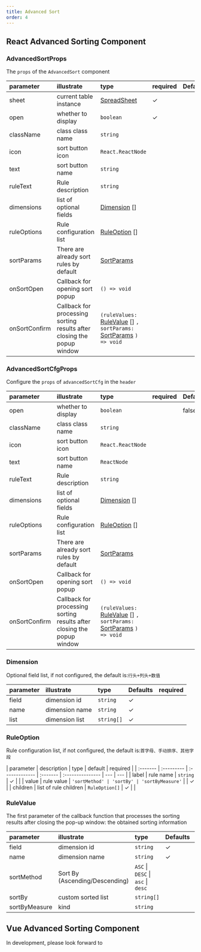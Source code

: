 ```yaml
---
title: Advanced Sort
order: 4
---
```


## React Advanced Sorting Component

### AdvancedSortProps

The `props` of the `AdvancedSort` component

| parameter     | illustrate                                                             | type                                                                                                                                                    | required | Defaults |
| :------------ | :--------------------------------------------------------------------- | :------------------------------------------------------------------------------------------------------------------------------------------------------ | :------- | :------- |
| sheet         | current table instance                                                 | [SpreadSheet](/docs/api/basic-class/spreadsheet)                                                                               | ✓        |          |
| open          | whether to display                                                     | `boolean`                                                                                                                                               | ✓        |          |
| className     | class class name                                                       | `string`                                                                                                                                                |          |          |
| icon          | sort button icon                                                       | `React.ReactNode`                                                                                                                                       |          |          |
| text          | sort button name                                                       | `string`                                                                                                                                                |          |          |
| ruleText      | Rule description                                                       | `string`                                                                                                                                                |          |          |
| dimensions    | list of optional fields                                                | [Dimension](#dimension) \[]                                                                                                                             |          |          |
| ruleOptions   | Rule configuration list                                                | [RuleOption](#ruleoption) \[]                                                                                                                           |          |          |
| sortParams    | There are already sort rules by default                                | [SortParams](/docs/api/general/S2DataConfig#sortparams)                                                                        |          |          |
| onSortOpen    | Callback for opening sort popup                                        | `() => void`                                                                                                                                            |          |          |
| onSortConfirm | Callback for processing sorting results after closing the popup window | `(ruleValues:` [RuleValue](#rulevalue) \[] `, sortParams:` [SortParams](/docs/api/general/S2DataConfig#sortparams) `) => void` |          |          |

### AdvancedSortCfgProps

Configure the `props` of `advancedSortCfg` in the `header`

| parameter     | illustrate                                                             | type                                                                                                                                                    | required | Defaults |
| :------------ | :--------------------------------------------------------------------- | :------------------------------------------------------------------------------------------------------------------------------------------------------ | :------- | :------- |
| open          | whether to display                                                     | `boolean`                                                                                                                                               |          | false    |
| className     | class class name                                                       | `string`                                                                                                                                                |          |          |
| icon          | sort button icon                                                       | `React.ReactNode`                                                                                                                                       |          |          |
| text          | sort button name                                                       | `ReactNode`                                                                                                                                             |          |          |
| ruleText      | Rule description                                                       | `string`                                                                                                                                                |          |          |
| dimensions    | list of optional fields                                                | [Dimension](#dimension) \[]                                                                                                                             |          |          |
| ruleOptions   | Rule configuration list                                                | [RuleOption](#ruleoption) \[]                                                                                                                           |          |          |
| sortParams    | There are already sort rules by default                                | [SortParams](/docs/api/general/S2DataConfig#sortparams)                                                                        |          |          |
| onSortOpen    | Callback for opening sort popup                                        | `() => void`                                                                                                                                            |          |          |
| onSortConfirm | Callback for processing sorting results after closing the popup window | `(ruleValues:` [RuleValue](#rulevalue) \[] `, sortParams:` [SortParams](/docs/api/general/S2DataConfig#sortparams) `) => void` |          |          |

### Dimension

Optional field list, if not configured, the default is:`行头+列头+数值`

| parameter | illustrate     | type       | Defaults | required |
| :-------- | :------------- | :--------- | :------- | :------- |
| field     | dimension id   | `string`   | ✓        |          |
| name      | dimension name | `string`   | ✓        |          |
| list      | dimension list | `string[]` | ✓        |          |

### RuleOption

Rule configuration list, if not configured, the default is:`首字母、手动排序、其他字段`

\| parameter | description | type | default | required | | :------- | :--------- | :------------- | :------- | :--------------- | --- | --- | | label | rule name | `string` | ✓ | | | value | rule value | `'sortMethod' | 'sortBy' | 'sortByMeasure'` | | ✓ | | children | list of rule children | `RuleOption[]` | ✓ | |

### RuleValue

The first parameter of the callback function that processes the sorting results after closing the pop-up window: the obtained sorting information

| parameter     | illustrate                     | type                               | Defaults | required |
| :------------ | :----------------------------- | :--------------------------------- | :------- | :------- |
| field         | dimension id                   | `string`                           | ✓        |          |
| name          | dimension name                 | `string`                           | ✓        |          |
| sortMethod    | Sort By (Ascending/Descending) | `ASC` \| `DESC` \| `asc` \| `desc` |          |          |
| sortBy        | custom sorted list             | `string[]`                         |          |          |
| sortByMeasure | kind                           | `string`                           |          |          |

## Vue Advanced Sorting Component

In development, please look forward to
